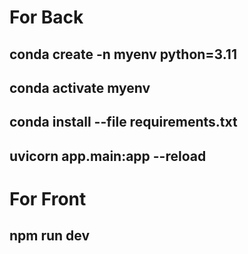 # For Back
## conda create -n myenv python=3.11
## conda activate myenv
## conda install --file requirements.txt
## uvicorn app.main:app --reload

# For Front
## npm run dev

